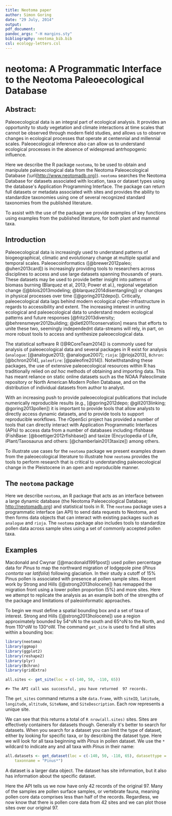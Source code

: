```yaml
--- 
title: Neotoma paper
author: Simon Goring
date: "29 July, 2014"
output: 
pdf_document: 
pandoc_args: "-H margins.sty" 
bibliography: neotoma_bib.bib 
csl: ecology-letters.csl 
--- 
```


neotoma: A Programmatic Interface to the Neotoma Paleoecological Database
========================================================

Abstract:
-------------------

Paleoecological data is an integral part of ecological analysis.  It provides an opportunity to study vegetation and climate interactions at time scales that cannot be observed through modern field studies, and allows us to observe changes in ecological processes that operate at centennial and millennial scales.  Paleoecological inference also can allow us to understand ecological processes in the absence of widespread antrhopogenic influence.

Here we describe the R package `neotoma`, to be used to obtain and manipulate paleoecological data from the Neotoma Paleoecological Database (\url{http://www.neotomadb.org}).  `neotoma` searches the Neotoma Database for datasets associated with location, taxa or dataset types using the database's Application Programming Interface.  The package can return full datasets or metadata associated with sites and provides the ability to standardize taxonomies using one of several recognized standard taxonomies from the published literature.

To assist with the use of the package we provide examples of key functions using examples from the published literature, for both plant and mammal taxa.

Introduction
--------------------
Paleoecological data is increasingly used to understand patterns of biogeographical, climatic and evolutionary change at multiple spatial and temporal scales.  Paleoecoinformatics ([@brewer2012paleo; @uhen2013card]) is increasingly providing tools to researchers across disciplines to access and use large datasets spanning thousands of years.  These datasets may be used to provide better insight into patterns of biomass burning (Blarquez et al, 2013; Power et al.), regional vegetation change ([@blois2013modeling; @blarquez2014disentangling]) or changes in physical processes over time ([@goring2012depo]).  Critically, paleoecological data lags behind modern ecological cyber-infrastructure in regards to accessibility and extent.  The increasing interest in uniting ecological and paleoecological data to understand modern ecological patterns and future responses [@fritz2013diversity; @behrensmeyer2012building; @dietl2011conservation] means that efforts to unite these two, seemingly independednt data-streams will rely, in part, on more robust tools to access and synthesize paleoecological data.

The statistical software R ([@RCoreTeam2014]) is commonly used for analysis of paleoecological data and several packages in R exist for analysis (`analogue`: [@analogue2013; @analogue2007]; `rioja`: [@rioja2013], `Bchron`: [@bchron2014], `paleofire`: [@paleofire2014]). Notwithstanding these packages, the use of extensive paleoecological resources within R has traditionally relied on *ad hoc* methods of obtaining and importing data.  This has meant reliance on static online datasets such as the NOAA Paleoclimate repository or North American Modern Pollen Database, and on the distribution of individual datasets from author to analyst.

With an increasing push to provide paleoecological publications that include numerically reproducible results (e.g., [@goring2012depo; @gill2013linking; @goring2013pollen]) it is important to provide tools that allow analysts to directly access dynamic datasets, and to provide tools to support reproducible workflows.  The rOpenSci project has provided a number of tools that can directly interact with Application Programmatic Interfaces (APIs) to access data from a number of databases including rfishbase (FishBase: [@boettiger2012rfishbase]) and taxize (Encyclopedia of Life, iPlant/Taxosaurus and others: [@chamberlain2013taxize]) among others.

To illustrate use cases for the `neotoma` package we present examples drawn from the paleoecological literature to illustrate how `neotoma` provides the tools to perform research that is critical to understanding paleoecological change in the Pleistocene in an open and reproducible manner.

The `neotoma` package
---------------------------
Here we describe `neotoma`, an R package that acts as an interface between a large dynamic database (the Neotoma Paleoecological Database; http://neotomadb.org) and statistical tools in R.  The `neotoma` package uses a programmatic interface (an API) to send data requests to Neotoma, and then forms data objects that can interact with existing packages such as `analogue` and `rioja`.  The `neotoma` package also includes tools to standardize pollen data across sample sites using a set of commonly accepted pollen taxa.

Examples
------------------
Macdonald and Cwynar ([@macdonald1991post]) used pollen percentage data for *Pinus* to map the northward migration of lodgepole pine (*Pinus contorta* var *latifolia*) following glaciation.  In their study a cutoff of 15% Pinus pollen is associated with presence at pollen sample sites.  Recent work by Strong and Hills ([@strong2013holocene]) has remapped the migration front using a lower pollen proportion (5%) and more sites.  Here we attempt to replicate the analysis as an example both of the strengths of the package and limitations of paleoinformatic approaches.

To begin we must define a spatial bounding box and a set of taxa of interest.  Strong and Hills ([@strong2013holocene]) use a region approximately bounded by 54^oN to the south and 65^oN to the North, and from 110^oW to 130^oW.  The command `get_site` is used to find all sites within a bounding box:




```r
library(neotoma)
library(ggmap)
library(ggplot2)
library(reshape2)
library(plyr)
library(Bchron)
library(gridExtra)

all.sites <- get_site(loc = c(-140, 50, -110, 65))
```

```
#> The API call was successful, you have returned  97 records.
```

The `get_sites` command returns a site `data.frame`, with `siteID`, `latitude`, `longitude`, `altitude`, `SiteName`, and `SiteDescription`.  Each row represents a unique site.

We can see that this returns a total of `R nrow(all.sites)` sites.  Sites are effectively containers for datasets though.  Generally it's better to search for datasets.  When you search for a dataset you can limit the type of dataset, either by looking for specific taxa, or by describing the dataset type.  Here we will look for all taxa beginning with *Pinus* in pollen dataset.  We use the `*` wildcard to indicate any and all taxa with *Pinus* in their name:


```r
all.datasets <- get_dataset(loc = c(-140, 50, -110, 65), datasettype = "pollen", 
    taxonname = "Pinus*")
```

A dataset is a larger data object.  The dataset has site information, but it also has information about the specific dataset.

Here the API tells us we now have only 42 records of the original 97.  Many of the samples are pollen surface samples, or vertebrate fauna, meaning pollen core data comprises less than half of the records.  Regardless, we now know that there is pollen core data from 42 sites and we can plot those sites over our original 97.


















